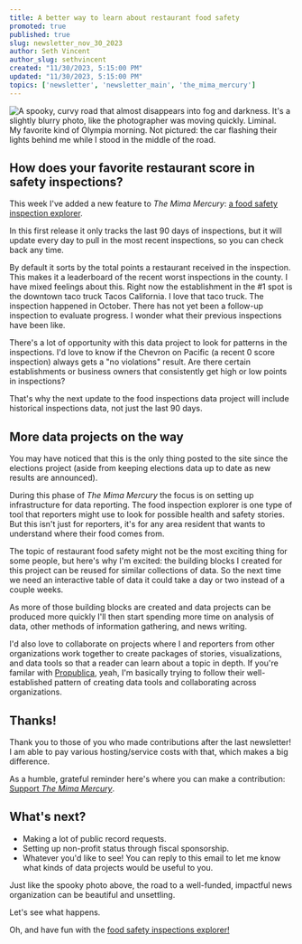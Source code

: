 ```yaml
---
title: A better way to learn about restaurant food safety
promoted: true
published: true
slug: newsletter_nov_30_2023
author: Seth Vincent
author_slug: sethvincent
created: "11/30/2023, 5:15:00 PM"
updated: "11/30/2023, 5:15:00 PM"
topics: ['newsletter', 'newsletter_main', 'the_mima_mercury']
---
```


<img src="/images/photos/spooky_road_nov_29.jpg" alt="A spooky, curvy road that almost disappears into fog and darkness. It's a slightly blurry photo, like the photographer was moving quickly. Liminal." class="not-prose border border-black shadow mt-5 mb-1">

<div class="not-prose text-xs font-sans">My favorite kind of Olympia morning. Not pictured: the car flashing their lights behind me while I stood in the middle of the road.</div>

## How does your favorite restaurant score in safety inspections?
This week I've added a new feature to _The Mima Mercury_: [a food safety inspection explorer](https://mimamercury.com/food-inspections).

In this first release it only tracks the last 90 days of inspections, but it will update every day to pull in the most recent inspections, so you can check back any time.

By default it sorts by the total points a restaurant received in the inspection. This makes it a leaderboard of the recent worst inspections in the county. I have mixed feelings about this. Right now the establishment in the #1 spot is the downtown taco truck Tacos California. I love that taco truck. The inspection happened in October. There has not yet been a follow-up inspection to evaluate progress. I wonder what their previous inspections have been like.

There's a lot of opportunity with this data project to look for patterns in the inspections. I'd love to know if the Chevron on Pacific (a recent 0 score inspection) always gets a "no violations" result. Are there certain establishments or business owners that consistently get high or low points in inspections?

That's why the next update to the food inspections data project will include historical inspections data, not just the last 90 days.

## More data projects on the way
You may have noticed that this is the only thing posted to the site since the elections project (aside from keeping elections data up to date as new results are announced).

During this phase of _The Mima Mercury_ the focus is on setting up infrastructure for data reporting. The food inspection explorer is one type of tool that reporters might use to look for possible health and safety stories. But this isn't just for reporters, it's for any area resident that wants to understand where their food comes from.

The topic of restaurant food safety might not be the most exciting thing for some people, but here's why I'm excited: the building blocks I created for this project can be reused for similar collections of data. So the next time we need an interactive table of data it could take a day or two instead of a couple weeks.

As more of those building blocks are created and data projects can be produced more quickly I'll then start spending more time on analysis of data, other methods of information gathering, and news writing.

I'd also love to collaborate on projects where I and reporters from other organizations work together to create packages of stories, visualizations, and data tools so that a reader can learn about a topic in depth. If you're familar with [Propublica](https://www.propublica.org/), yeah, I'm basically trying to follow their well-established pattern of creating data tools and collaborating across organizations.

## Thanks!
Thank you to those of you who made contributions after the last newsletter! I am able to pay various hosting/service costs with that, which makes a big difference.

As a humble, grateful reminder here's where you can make a contribution: [Support _The Mima Mercury_](https://donate.stripe.com/4gw14n3GA8wheJOeUV).

## What's next?

- Making a lot of public record requests.
- Setting up non-profit status through fiscal sponsorship.
- Whatever you'd like to see! You can reply to this email to let me know what kinds of data projects would be useful to you.

Just like the spooky photo above, the road to a well-funded, impactful news organization can be beautiful and unsettling.

Let's see what happens.

Oh, and have fun with the [food safety inspections explorer!](https://mimamercury.com/food-inspections)
